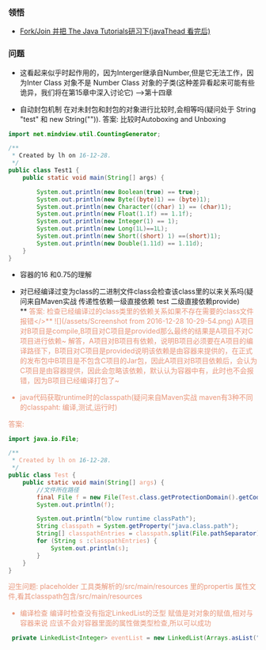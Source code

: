 ### 领悟

* [Fork\/Join   并把 The Java Tutorials研习下\(javaThead 看完后\)](https://docs.oracle.com/javase/tutorial/essential/concurrency/forkjoin.html)


### 问题

* 这看起来似乎时起作用的，因为Interger继承自Number,但是它无法工作，因为Inter Class 对象不是 Number Class 对象的子类\(这种差异看起来可能有些诡异，我们将在第15章中深入讨论它\) --&gt;第十四章

* 自动封包机制 在对未封包和封包的对象进行比较时,会相等吗(疑问处于 String "test" 和 new String("")).
  答案: 比较时Autoboxing and Unboxing 

```java
import net.mindview.util.CountingGenerator;

/**
 * Created by lh on 16-12-28.
 */
public class Test1 {
    public static void main(String[] args) {

        System.out.println(new Boolean(true) == true);
        System.out.println(new Byte((byte)1) == (byte)1);
        System.out.println(new Character((char) 1) == (char)1);
        System.out.println(new Float(1.1f) == 1.1f);
        System.out.println(new Integer(1) == 1);
        System.out.println(new Long(1L)==1L);
        System.out.println(new Short((short) 1) ==(short)1);
        System.out.println(new Double(1.11d) == 1.11d);
    }
}

```


* 容器的16 和0.75的理解

* 对已经编译过变为class的二进制文件class会检查该class里的以来关系吗(疑问来自Maven实战 传递性依赖一级直接依赖 test 二级直接依赖provide)   
**  <font color=#E9967A>答案: 检查已经编译过的class类里的依赖关系如果不存在需要的class文件报错</>**
![](/assets/Screenshot from 2016-12-28 10-29-54.png)
A项目对B项目是compile,B项目对C项目是provided那么最终的结果是A项目不对C项目进行依赖~
解答，A项目对B项目有依赖，说明B项目必须要在A项目的编译路径下，B项目对C项目是provided说明该依赖是由容器来提供的，在正式的发布包中B项目是不包含C项目的Jar包，因此A项目对B项目依赖后，会认为C项目是由容器提供，因此会忽略该依赖，默认认为容器中有，此时也不会报错，因为B项目已经编译打包了~


* java代码获取runtime时的classpath(疑问来自Maven实战 maven有3种不同的classpaht: 编译,测试,运行时) 

答案:

```java
import java.io.File;

/**
 * Created by lh on 16-12-28.
 */
public class Test {
    public static void main(String[] args) {
        //文件所在路径
        final File f = new File(Test.class.getProtectionDomain().getCodeSource().getLocation().getPath());
        System.out.println(f);

        System.out.println("blow runtime classPath");
        String classpath = System.getProperty("java.class.path");
        String[] classpathEntries = classpath.split(File.pathSeparator);
        for (String s :classpathEntries) {
            System.out.println(s);
        }
    }
}

```
  迎生问题: placeholder 工具类解析的/src/main/resources 里的propertis 属性文件,看其classpath包含/src/main/resources
  
  - 编译检查
    编译时检查没有指定LinkedList的泛型 赋值是对对象的赋值,相对与容器来说 应该不会对容器里面的属性做类型检查,所以可以成功
  ```java
   private LinkedList<Integer> eventList = new LinkedList(Arrays.asList("1","3"));
  ```


